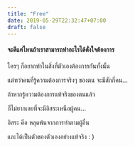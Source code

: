 ```yaml
---
title: "Free"
date: 2019-05-29T22:32:47+07:00
draft: false
---
```


<h4>จะดีแค่ไหนถ้าเราสามารถทำอะไรได้ดั่งใจต้องการ</h4>

ใครๆ ก็อยากทำในสิ่งที่ตัวเองต้องการกันทั้งนั้น

แต่ทว่าคนที่รู้ความต้องการจริงๆ ของตน จะมีสักกี่คน...

ถ้าหากรู้ความต้องการแท้จริงของตนแล้ว

ก็ไม่ยากเลยที่จะมีอิสระเหนือผู้คน...

อิสระ คือ หลุดพ้นจากการทำตามผู้อื่น

และได้เป็นตัวของตัวเองอย่างแท้จริง : )
